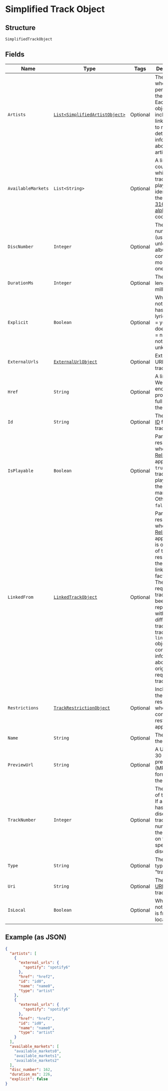 
# Simplified Track Object

## Structure

`SimplifiedTrackObject`

## Fields

| Name | Type | Tags | Description | Getter | Setter |
|  --- | --- | --- | --- | --- | --- |
| `Artists` | [`List<SimplifiedArtistObject>`](../../doc/models/simplified-artist-object.md) | Optional | The artists who performed the track. Each artist object includes a link in `href` to more detailed information about the artist. | List<SimplifiedArtistObject> getArtists() | setArtists(List<SimplifiedArtistObject> artists) |
| `AvailableMarkets` | `List<String>` | Optional | A list of the countries in which the track can be played, identified by their [ISO 3166-1 alpha-2](http://en.wikipedia.org/wiki/ISO_3166-1_alpha-2) code. | List<String> getAvailableMarkets() | setAvailableMarkets(List<String> availableMarkets) |
| `DiscNumber` | `Integer` | Optional | The disc number (usually `1` unless the album consists of more than one disc). | Integer getDiscNumber() | setDiscNumber(Integer discNumber) |
| `DurationMs` | `Integer` | Optional | The track length in milliseconds. | Integer getDurationMs() | setDurationMs(Integer durationMs) |
| `Explicit` | `Boolean` | Optional | Whether or not the track has explicit lyrics ( `true` = yes it does; `false` = no it does not OR unknown). | Boolean getExplicit() | setExplicit(Boolean explicit) |
| `ExternalUrls` | [`ExternalUrlObject`](../../doc/models/external-url-object.md) | Optional | External URLs for this track. | ExternalUrlObject getExternalUrls() | setExternalUrls(ExternalUrlObject externalUrls) |
| `Href` | `String` | Optional | A link to the Web API endpoint providing full details of the track. | String getHref() | setHref(String href) |
| `Id` | `String` | Optional | The [Spotify ID](/documentation/web-api/concepts/spotify-uris-ids) for the track. | String getId() | setId(String id) |
| `IsPlayable` | `Boolean` | Optional | Part of the response when [Track Relinking](/documentation/web-api/concepts/track-relinking/) is applied. If `true`, the track is playable in the given market. Otherwise `false`. | Boolean getIsPlayable() | setIsPlayable(Boolean isPlayable) |
| `LinkedFrom` | [`LinkedTrackObject`](../../doc/models/linked-track-object.md) | Optional | Part of the response when [Track Relinking](/documentation/web-api/concepts/track-relinking/) is applied and is only part of the response if the track linking, in fact, exists. The requested track has been replaced with a different track. The track in the `linked_from` object contains information about the originally requested track. | LinkedTrackObject getLinkedFrom() | setLinkedFrom(LinkedTrackObject linkedFrom) |
| `Restrictions` | [`TrackRestrictionObject`](../../doc/models/track-restriction-object.md) | Optional | Included in the response when a content restriction is applied. | TrackRestrictionObject getRestrictions() | setRestrictions(TrackRestrictionObject restrictions) |
| `Name` | `String` | Optional | The name of the track. | String getName() | setName(String name) |
| `PreviewUrl` | `String` | Optional | A URL to a 30 second preview (MP3 format) of the track. | String getPreviewUrl() | setPreviewUrl(String previewUrl) |
| `TrackNumber` | `Integer` | Optional | The number of the track. If an album has several discs, the track number is the number on the specified disc. | Integer getTrackNumber() | setTrackNumber(Integer trackNumber) |
| `Type` | `String` | Optional | The object type: "track". | String getType() | setType(String type) |
| `Uri` | `String` | Optional | The [Spotify URI](/documentation/web-api/concepts/spotify-uris-ids) for the track. | String getUri() | setUri(String uri) |
| `IsLocal` | `Boolean` | Optional | Whether or not the track is from a local file. | Boolean getIsLocal() | setIsLocal(Boolean isLocal) |

## Example (as JSON)

```json
{
  "artists": [
    {
      "external_urls": {
        "spotify": "spotify6"
      },
      "href": "href2",
      "id": "id0",
      "name": "name0",
      "type": "artist"
    },
    {
      "external_urls": {
        "spotify": "spotify6"
      },
      "href": "href2",
      "id": "id0",
      "name": "name0",
      "type": "artist"
    }
  ],
  "available_markets": [
    "available_markets0",
    "available_markets1",
    "available_markets2"
  ],
  "disc_number": 162,
  "duration_ms": 226,
  "explicit": false
}
```

